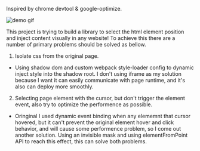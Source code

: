 Inspired by chrome devtool & google-optimize.

![demo gif](https://imgur.com/YfBKEny.gif)

This project is trying to build a library to select the html element position and inject content visually in any website!
To achieve this there are a number of primary problems should be solved as bellow.
1. Isolate css from the original page.
* Using shadow dom and custom webpack style-loader config to dynamic inject style into the shadow root.
  I don't using iframe as my solution because I want it can easily communicate with page runtime, and it's also can deploy more smoothly.
2. Selecting page element with the cursor, but don't trigger the element event, also try to optimize the performence as possible.
* Oringinal I used dynamic event binding when any elememnt that cursor hovered, but it can't prevent the original element hover and click behavior, and will cause some performence problem, so I come out another solution. Using an invisible mask and using elementFromPoint API to reach this effect, this can solve both problems.
